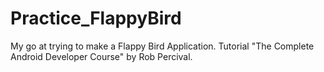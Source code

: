 # Practice_FlappyBird
 My go at trying to make a Flappy Bird Application. Tutorial "The Complete Android Developer Course" by Rob Percival.
